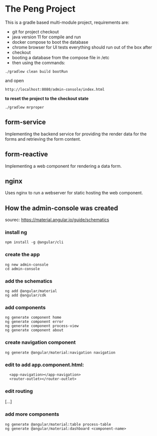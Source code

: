 # The Peng Project

This is a gradle based multi-module project, 
requirements are:
- git for project checkout
- java version 11 for compile and run
- docker compose to boot the database
- chrome browser for UI tests
everything should run out of the box after 
- checkout 
- booting a database from the compose file in /etc
- then using the commands:
```
./gradlew clean build bootRun
```
and open
```
http://localhost:8080/admin-console/index.html
```

**to reset the project to the checkout state**
```
./gradlew mrproper
```


## form-service
Implementing the backend service for providing the render data for the forms 
and retrieving the form content.


## form-reactive
Implementing a web component for rendering a data form.


## nginx
Uses nginx to run a webserver for static hosting the web component.


## How the admin-console was created
sourec: https://material.angular.io/guide/schematics

### install ng
`npm install -g @angular/cli`
### create the app
```
ng new admin-console
cd admin-console
```
### add the schematics
```
ng add @angular/material
ng add @angular/cdk
```
### add components
```
ng generate component home
ng generate component error
ng generate component process-view
ng generate component about
```
### create navigation component
`ng generate @angular/material:navigation navigation`
### edit to add app.component.html:
```
  <app-navigation></app-navigation>
  <router-outlet></router-outlet>
```  
### edit routing
  [...]
### add more components
```
ng generate @angular/material:table process-table
ng generate @angular/material:dashboard <component-name>
```
